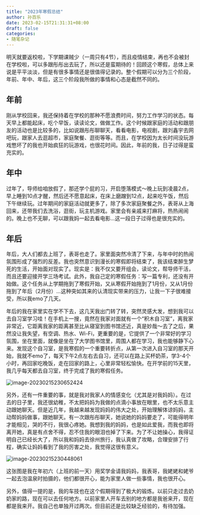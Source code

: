 ```yaml
---
title: "2023年寒假总结"
author: 孙百乐
date: 2023-02-15T21:31:31+08:00
draft: false
categories: 
- 随笔杂记
---
```


明天就要返校啦，下学期课贼少（一周只有4节），而且疫情结束，再也不会被封在学校啦，可以多跟彤彤出去玩了，所以还是蛮期待的！回顾这个寒假，总体上来说是平平淡淡，但是有很多事情还是很值得记录的。整个假期可以分为三个阶段，年前、年中、年后，这三个阶段我所做的事情和心态是截然不同的。

## 年前

刚从学校回来，我还保持着在学校的那种不愿浪费时间，努力工作学习的状态。每天早上都能起床，吃个早饭，读读论文，做做工作。这个时候跟家庭的活动和跟朋友的活动也是比较多的，比如说跟彤彤聊聊天，看看电影，电视剧，跟刘鑫宇去网吧玩，跟家人去逛超市，家庭聚餐、逛街等等。而且，在学校因为太长时间没玩游戏憋坏了的我也开始疯狂的玩游戏，也很花时间。因此，年前的我，日子过得是蛮充实的。

## 年中

过年了，导师给咱放假了，那还学个屁的习，开启堕落模式～晚上玩到凌晨2点，早上睡到10点才醒，然后还不愿意起床，在床上磨蹭到12点，起来吃午饭，然后下午继续玩。过年期间的家庭活动就更多了，除了多次家庭聚餐之外，表哥从上海回来，还带我们去洗浴，逛街，玩主机游戏。家里会有亲戚来打麻将，热热闹闹的。晚上也不无聊，可以跟我妈一起去看电影...这一段日子过得也是很充实的。

## 年后

年后，大人们都去上班了，表哥也走了。家里面突然冷清了下来，与年中时的热闹氛围形成了强烈的反差。我也突然意识到漫长的寒假即将结束了，我该结束醉生梦死的生活，开始面对现实了。现实是：我不仅又要开组会，读论文，帮导师干活，而且还要迎接开学三场考试。此外，我自己定的寒假任务：写一篇专利，还没有开始做。这个任务从上学期拖到了寒假开始，又从寒假开始拖到了1月份，又从1月份拖到了年后（2月份）...这种突如其来的认清现实带来的压力，让我一下子很难接受，所以我emo了几天。

年后的我在家里实在学不下去，这几天我出门转了转，突然灵感大发，想到我可以去自习室学习哇！在手机上一搜，竟然在我家对面就有一个“积木自习室”，离我家非常近，它距离我家的距离甚至比从寝室到图书馆还近，真是妙哉～去了之后，果然没让我失望，有空调、热水、Wi-Fi，更重要的是，它提供了一个非常好的学习氛围，坐在里面，就像是坐在了大学图书馆里，周围人都在学习，我也能够静下心来。发现这个自习室，是我寒假的一个重要转折点，从第一次进入自习室的那天开始，我就不emo了，每天下午2点左右去自习，还可以在路上买杯奶茶，学3-4个小时，再回家吃晚饭，走在回家的路上，心里非常轻松愉快。在开学前的15天里，我几乎每天都去自习室，终于完成了我的寒假任务。

![image-20230215230652424](https://myblog-1257298572.cos.ap-shanghai.myqcloud.com/img/image-20230215230652424.png)

另外，还有一件重要的事，就是我对我家人的情感变化（尤其是对我妈妈）。在过去的日子里，我还很幼稚，不太把妈妈为我做的点滴小事放在眼里，也不太乐意主动跟她聊天。但是近几年，我越来越发现妈妈的伟大之处，开始理解体谅妈妈，主动帮妈妈做事，跟她聊天。有一次跟彤彤聊天，她说她的妈妈要走了，可能得明年才能相见，哭的不行，我很心疼她。我想到我的妈妈，也是如此爱我，而我也即将离开她，真是有点舍不得，忍不住我的眼泪也掉了下来。为了不让她操心，我得证明自己已经长大了，所以我和妈妈去徐州旅行，我认真做了攻略，合理安排了行程，确实让妈妈看到了我的厉害之处，我觉得这很有意义。

![image-20230215230448061](https://myblog-1257298572.cos.ap-shanghai.myqcloud.com/img/image-20230215230448061.png)

这张图是我在年初六（上班的前一天）用奖学金请我妈妈，我表哥，我姥姥和姥爷一起去泡温泉时拍摄的，他们都很开心，能为家里人做一些事情，我也很开心。

另外，值得一提的是，我的车技也在这个假期得到了极大的锻炼。以前只走过去奶奶家的路，现在可以去任何地方。以前家里人开车去别的地方都是我爸来开，现在都是我来开。我自己也单独开过两次。但目前还是比较缺乏经验的，有待加强。





